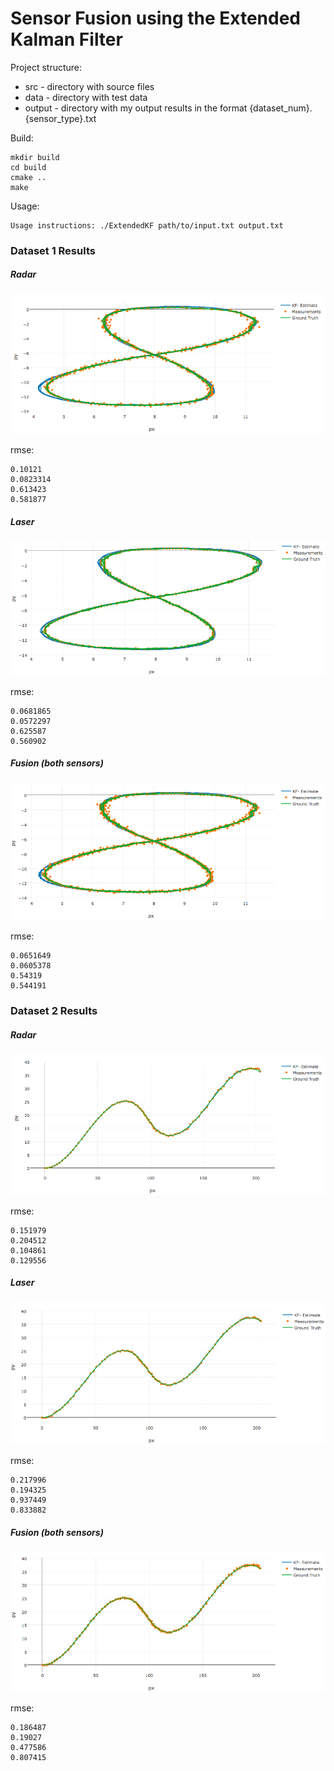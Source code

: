 # Sensor Fusion using the Extended Kalman Filter

[//]: # (Image References)

[image1]: ./images/1.radar.png
[image2]: ./images/1.laser.png
[image3]: ./images/1.fusion.png
[image4]: ./images/2.radar.png
[image5]: ./images/2.laser.png
[image6]: ./images/2.fusion.png


Project structure:
 * src - directory with source files
 * data - directory with test data
 * output - directory with my output results in the format {dataset_num}.{sensor_type}.txt

Build:
```
mkdir build
cd build
cmake ..
make
```

Usage:
```
Usage instructions: ./ExtendedKF path/to/input.txt output.txt
```

### Dataset 1 Results

##### Radar

![alt text][image1]

rmse:
```
0.10121
0.0823314
0.613423
0.581877
```

##### Laser

![alt text][image2]

rmse:
```
0.0681865
0.0572297
0.625587
0.560902
```

##### Fusion (both sensors)

![alt text][image3]

rmse:
```
0.0651649
0.0605378
0.54319
0.544191
```

### Dataset 2 Results

##### Radar

![alt text][image4]

rmse:
```
0.151979
0.204512
0.104861
0.129556
```

##### Laser

![alt text][image5]

rmse:
```
0.217996
0.194325
0.937449
0.833882
```

##### Fusion (both sensors)

![alt text][image6]

rmse:
```
0.186487
0.19027
0.477586
0.807415
```
